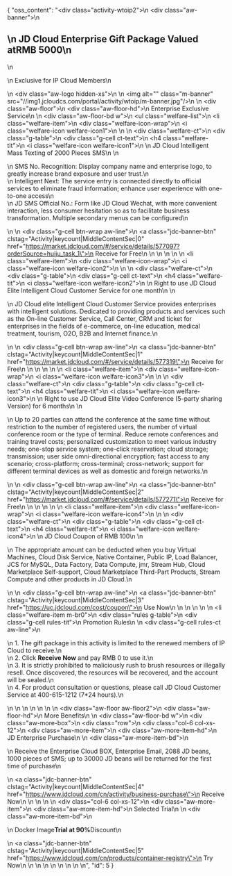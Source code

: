 {
    "oss_content": "<div class=\"activity-wtoip2\">\n <div class=\"aw-banner\">\n  <h2>\n   JD Cloud Enterprise Gift Package Valued at<strong>RMB 5000</strong>\n  </h2>\n  <p>\n   Exclusive for IP Cloud Members\n  </p>\n  <div class=\"aw-logo hidden-xs\">\n  </div>\n  <img alt=\"\" class=\"m-banner\" src=\"//img1.jcloudcs.com/portal/activity/wtoip/m-banner.jpg\"/>\n </div>\n <div class=\"aw-floor\">\n  <div class=\"aw-floor-hd\">\n   Enterprise Exclusive Service\n  </div>\n  <div class=\"aw-floor-bd w\">\n   <ul class=\"welfare-list\">\n    <li class=\"welfare-item\">\n     <div class=\"welfare-icon-wrap\">\n      <i class=\"welfare-icon welfare-icon1\">\n      </i>\n     </div>\n     <div class=\"welfare-ct\">\n      <div class=\"g-table\">\n       <div class=\"g-cell ct-text\">\n        <h4 class=\"welfare-tit\">\n         <i class=\"welfare-icon welfare-icon1\">\n         </i>\n         JD Cloud Intelligent Mass Texting of 2000 Pieces SMS\n        </h4>\n        <p>\n         SMS No. Recognition: Display company name and enterprise logo, to greatly increase brand exposure and user trust.\n         <br/>\n         Intelligent Next: The service entry is connected directly to official services to eliminate fraud information; enhance user experience with one-to-one access\n         <br/>\n         JD SMS Official No.: Form like JD Cloud Wechat, with more convenient interaction, less consumer hesitation so as to facilitate business transformation. Multiple secondary menus can be configured\n        </p>\n       </div>\n       <div class=\"g-cell btn-wrap aw-line\">\n        <a class=\"jdc-banner-btn\" clstag=\"Activity|keycount|MiddleContentSec|0\" href=\"https://market.jdcloud.com/#/service/details/577097?orderSource=huiju_task_1\">\n         Receive for Free\n        </a>\n       </div>\n      </div>\n     </div>\n    </li>\n    <li class=\"welfare-item\">\n     <div class=\"welfare-icon-wrap\">\n      <i class=\"welfare-icon welfare-icon2\">\n      </i>\n     </div>\n     <div class=\"welfare-ct\">\n      <div class=\"g-table\">\n       <div class=\"g-cell ct-text\">\n        <h4 class=\"welfare-tit\">\n         <i class=\"welfare-icon welfare-icon2\">\n         </i>\n         Right to use JD Cloud Elite Intelligent Cloud Customer Service for one month\n        </h4>\n        <p>\n         JD Cloud elite Intelligent Cloud Customer Service provides enterprises with intelligent solutions. Dedicated to providing products and services such as the On-line Customer Service, Call Center, CRM and ticket for enterprises in the fields of e-commerce, on-line education, medical treatment, tourism, O2O, B2B and Internet finance.\n        </p>\n       </div>\n       <div class=\"g-cell btn-wrap aw-line\">\n        <a class=\"jdc-banner-btn\" clstag=\"Activity|keycount|MiddleContentSec|1\" href=\"https://market.jdcloud.com/#/service/details/577319\">\n         Receive for Free\n        </a>\n       </div>\n      </div>\n     </div>\n    </li>\n    <li class=\"welfare-item\">\n     <div class=\"welfare-icon-wrap\">\n      <i class=\"welfare-icon welfare-icon3\">\n      </i>\n     </div>\n     <div class=\"welfare-ct\">\n      <div class=\"g-table\">\n       <div class=\"g-cell ct-text\">\n        <h4 class=\"welfare-tit\">\n         <i class=\"welfare-icon welfare-icon3\">\n         </i>\n         Right to use JD Cloud Elite Video Conference (5-party sharing Version) for 6 months\n        </h4>\n        <p>\n         Up to 20 parties can attend the conference at the same time without restriction to the number of registered users, the number of virtual conference room or the type of terminal. Reduce remote conferences and training travel costs; personalized customization to meet various industry needs; one-stop service system; one-click reservation; cloud storage; transmission; user side omni-directional encryption; fast access to any scenario; cross-platform; cross-terminal; cross-network; support for different terminal devices as well as domestic and foreign networks.\n        </p>\n       </div>\n       <div class=\"g-cell btn-wrap aw-line\">\n        <a class=\"jdc-banner-btn\" clstag=\"Activity|keycount|MiddleContentSec|2\" href=\"https://market.jdcloud.com/#/service/details/577271\">\n         Receive for Free\n        </a>\n       </div>\n      </div>\n     </div>\n    </li>\n    <li class=\"welfare-item\">\n     <div class=\"welfare-icon-wrap\">\n      <i class=\"welfare-icon welfare-icon4\">\n      </i>\n     </div>\n     <div class=\"welfare-ct\">\n      <div class=\"g-table\">\n       <div class=\"g-cell ct-text\">\n        <h4 class=\"welfare-tit\">\n         <i class=\"welfare-icon welfare-icon4\">\n         </i>\n         JD Cloud Coupon of RMB 100\n        </h4>\n        <p>\n         The appropriate amount can be deducted when you buy Virtual Machines, Cloud Disk Service, Native Container, Public IP, Load Balancer, JCS for MySQL, Data Factory, Data Compute, jmr, Stream Hub, Cloud Marketplace Self-support, Cloud Marketplace Third-Part Products, Stream Compute and other products in JD Cloud.\n        </p>\n       </div>\n       <div class=\"g-cell btn-wrap aw-line\">\n        <a class=\"jdc-banner-btn\" clstag=\"Activity|keycount|MiddleContentSec|3\" href=\"https://uc.jdcloud.com/cost/coupon\">\n         Use Now\n        </a>\n       </div>\n      </div>\n     </div>\n    </li>\n    <li class=\"welfare-item m-br0\">\n     <div class=\"rules g-table\">\n      <div class=\"g-cell rules-tit\">\n       Promotion Rules\n      </div>\n      <div class=\"g-cell rules-ct aw-line\">\n       <p>\n        1. The gift package in this activity is limited to the renewed members of IP Cloud to receive.\n        <br/>\n        2. Click **Receive Now** and pay RMB 0 to use it.\n        <br/>\n        3. It is strictly prohibited to maliciously rush to brush resources or illegally resell. Once discovered, the resources will be recovered, and the account will be sealed.\n        <br/>\n        4. For product consultation or questions, please call JD Cloud Customer Service at 400-615-1212 (7*24 hours).\n       </p>\n      </div>\n     </div>\n    </li>\n   </ul>\n  </div>\n </div>\n <div class=\"aw-floor aw-floor2\">\n  <div class=\"aw-floor-hd\">\n   More Benefits\n  </div>\n  <div class=\"aw-floor-bd w\">\n   <div class=\"aw-more-box\">\n    <div class=\"row\">\n     <div class=\"col-6 col-xs-12\">\n      <div class=\"aw-more-item\">\n       <div class=\"aw-more-item-hd\">\n        JD Enterprise Purchase\n       </div>\n       <div class=\"aw-more-item-bd\">\n        <p>\n         Receive the Enterprise Cloud BOX, Enterprise Email, 2088 JD beans, 1000 pieces of SMS; up to 30000 JD beans will be returned for the first time of purchase\n        </p>\n        <a class=\"jdc-banner-btn\" clstag=\"Activity|keycount|MiddleContentSec|4\" href=\"https://www.jdcloud.com/cn/activity/business-purchase\">\n         Receive Now\n        </a>\n       </div>\n      </div>\n     </div>\n     <div class=\"col-6 col-xs-12\">\n      <div class=\"aw-more-item\">\n       <div class=\"aw-more-item-hd\">\n        Selected Trial\n       </div>\n       <div class=\"aw-more-item-bd\">\n        <p>\n         Docker Image<strong>Trial at 90%</strong>Discount\n        </p>\n        <a class=\"jdc-banner-btn\" clstag=\"Activity|keycount|MiddleContentSec|5\" href=\"https://www.jdcloud.com/cn/products/container-registry\">\n         Try Now\n        </a>\n       </div>\n      </div>\n     </div>\n    </div>\n   </div>\n  </div>\n </div>\n</div>",
    "id": 5
}